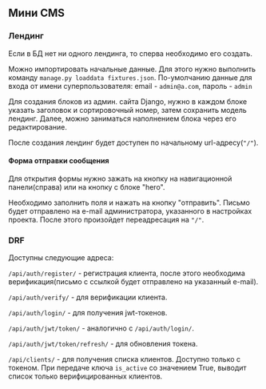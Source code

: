 ## Мини CMS

### Лендинг

Если в БД нет ни одного лендинга, то сперва необходимо его создать.

Можно импортировать начальные данные. Для этого нужно выполнить команду `manage.py loaddata fixtures.json`. По-умолчанию
данные для входа от имени суперпользователя: email - `admin@a.com`, пароль - `admin`

Для создания блоков из админ. сайта Django, нужно в каждом блоке указать заголовок и сортировочный номер, затем
сохранить модель лендинг. Далее, можно заниматься наполнением блока через его редактирование.

После создания лендинг будет доступен по начальному url-адресу(`"/"`).

#### Форма отправки сообщения

Для открытия формы нужно зажать на кнопку на навигационной панели(справа) или на кнопку с блоке "hero".

Необходимо заполнить поля и нажать на кнопку "отправить". Письмо будет отправлено на e-mail администратора, указанного в
настройках проекта. После этого произойдет переадресация на `"/"`.

### DRF

Доступны следующие адреса:

`/api/auth/register/` - регистрация клиента, после этого необходима верификация(письмо с ссылкой будет отправлено на
указанный e-mail).

`/api/auth/verify/` - для верификации клиента.

`/api/auth/login/` - для получения jwt-токенов.

`/api/auth/jwt/token/` - аналогично с `/api/auth/login/`.

`/api/auth/jwt/token/refresh/` - для обновления токена.

`/api/clients/` - для получения списка клиентов. Доступно только с токеном. При передаче ключа `is_active` со значением
True, выводит список только верифицированных клиентов.
